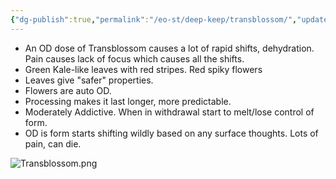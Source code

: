```yaml
---
{"dg-publish":true,"permalink":"/eo-st/deep-keep/transblossom/","updated":"2025-06-21T19:30:42.504-04:00"}
---
```


- An OD dose of Transblossom causes a lot of rapid shifts, dehydration. Pain causes lack of focus which causes all the shifts.
- Green Kale-like leaves with red stripes. Red spiky flowers
- Leaves give "safer" properties.
- Flowers are auto OD.
- Processing makes it last longer, more predictable.
- Moderately Addictive. When in withdrawal start to melt/lose control of form.
- OD is form starts shifting wildly based on any surface thoughts. Lots of pain, can die.

![Transblossom.png](/img/user/EoST/Deep%20Keep/Transblossom.png)
